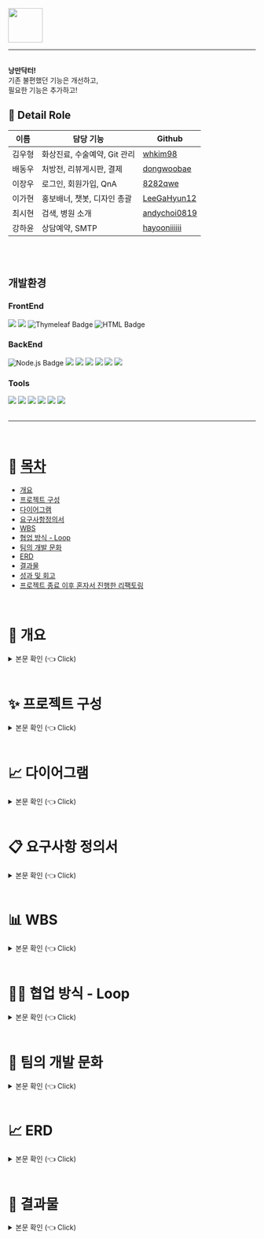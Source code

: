 <img src="https://github.com/6BitCampers/Nangman_Doctor/assets/86636344/2c29fdd9-7493-4c20-9866-af0f4a72410f" width="70">

<hr>
<br>
<b>낭만닥터!</b><br>
기존 불편했던 기능은 개선하고, <br>
필요한 기능은 추가하고!

## 📃 Detail Role <a name = "role"></a>
이름|담당 기능|Github
---|---|---
김우형|화상진료, 수술예약, Git 관리|[whkim98](https://github.com/whkim98)
배동우|처방전, 리뷰게시판, 결제|[dongwoobae](https://github.com/dongwoobae)
이장우|로그인, 회원가입, QnA|[8282qwe](https://github.com/8282qwe)
이가현|홍보배너, 챗봇, 디자인 총괄|[LeeGaHyun12](https://github.com/LeeGaHyun12)
최시현|검색, 병원 소개|[andychoi0819](https://github.com/andychoi0819)
강하윤|상담예약, SMTP|[hayooniiiiii](https://github.com/hayooniiiiii)
<br/>


<br>

## 개발환경
### FrontEnd
<div>
  <img src="https://img.shields.io/badge/CSS-1572B6?style=for-the-badge&logo=CSS3&logoColor=white">
  <img src="https://img.shields.io/badge/javascript-F7DF1E?style=for-the-badge&logo=javascript&logoColor=white">
  <img src="https://img.shields.io/badge/Thymeleaf-005F0F?style=for-the-badge&logo=Thymeleaf&logoColor=white" alt="Thymeleaf Badge">
  <img src="https://img.shields.io/badge/HTML-239120?style=for-the-badge&logo=html5&logoColor=white" alt="HTML Badge">
</div>

### BackEnd
<div>
  <img src="https://img.shields.io/badge/Node.js-339933?style=for-the-badge&logo=node.js&logoColor=white" alt="Node.js Badge">
  <img src="https://img.shields.io/badge/Java-007396?style=for-the-badge&logo=Java&logoColor=white"> 
  <img src="https://img.shields.io/badge/Spring Boot-6DB33F?style=for-the-badge&logo=spring boot&logoColor=white">
  <img src="https://img.shields.io/badge/mybatis-000000?style=for-the-badge&logo=java&logoColor=white">
  <img src="https://img.shields.io/badge/mysql-4479A1?style=for-the-badge&logo=mysql&logoColor=white">
  <img src="https://img.shields.io/badge/apache tomcat-F8DC75?style=for-the-badge&logo=apachetomcat&logoColor=black">
  <img src="https://img.shields.io/badge/naver cloud platform-03C75A?style=for-the-badge&logo=naver&logoColor=white">
</div>

### Tools
<div>
  <img src="https://img.shields.io/badge/jenkins-D24939?style=for-the-badge&logo=jenkins&logoColor=white">
  <img src="https://img.shields.io/badge/docker-2496ED?style=for-the-badge&logo=docker&logoColor=white">
  <img src="https://img.shields.io/badge/GitHub-181717?style=for-the-badge&logo=GitHub&logoColor=white">
  <img src="https://img.shields.io/badge/Git-F05032?style=for-the-badge&logo=Git&logoColor=white">
  <img src="https://img.shields.io/badge/intellij idea-000000?style=for-the-badge&logo=intellijidea&logoColor=white">
  <img src="https://img.shields.io/badge/vscode-007ACC?style=for-the-badge&logo=visualstudiocode&logoColor=white">
</div>

  <br>

---

 <br>

# 📝 [목차](#index) <a name = "index"></a>

- [개요](#outline)
- [프로젝트 구성](#Configuration)
- [다이어그램](#Diagram)
- [요구사항정의서](#definition)
- [WBS](#wbs)
- [협업 방식 - Loop](#Loop)
- [팀의 개발 문화](#culture)
- [ERD](#erd)
- [결과물](#outputs)
- [성과 및 회고](#retrospection)
- [프로젝트 종료 이후 혼자서 진행한 리팩토링](#update)

<br>

# 🎉 개요 <a name = "outline"></a>

<details>
   <summary> 본문 확인 (👈 Click)</summary>
<br />

<h3>성형외과 전문 통합 시스템 "낭만닥터" !!!</h3>

낭만닥터는 자신의 외모를 가꾸어 나가는 성형의 시대에 맞추어 필요한 정보를 제공하고, 강남에 위치한 모든 성형외과의 정보와 상담 예약까지 제공합니다. 비대면 진료까지 가능한 낭만 닥터의 서비스를 즐겨보세요!


</details>

<br>

# ✨ 프로젝트 구성 <a name = "Configuration"></a>

<details>
   <summary> 본문 확인 (👈 Click)</summary>
<br />

+ 로그인/회원가입
    - 모든 회원은 소셜로그인을 통해 사용 가능
    - 소셜로그인(Naver,Kakao,Google)
    - 회원가입
    - 마이페이지

<br>

+ 살까말까 게시판
    - 사용자들이 물건 구매 여부를 투표하여 합리적인 소비를 지원하는 게시판을 제공
    - 게시글 CRUD
    - 투표

<br>

+ 태그 게시판
    - 원하는 태그를 지정하여, 자신이 소비한 내용에 대해 공유하고 인증하는 커뮤니티성 게시판
    - 게시글 CRUD
    - 댓글, 대댓글 작성

<br>

+ 가계부
    - 자산관리에 체계적으로 수행하기 위한 기능
    - 가계부 기록 (영수증(OCR) API, 수기작성)
    - 가계부 상세 내역
    - 가계부 분석 보고서 (ChatGPT API, Chart API)
    - 가계부 OpenAPI 배포
      
<br>

+ 굿즈판매
    - 수익을 올리기 위해 굿즈 판매 페이지도 운영
    - 전체 상품 보기
    - 상품 상세 보기
    - 장바구니
    - 주문 목록
    - 결제 API
    - 상품관리자
      
<br>

+ 채팅
    - 돈벌레친구들 사용을 위한 설명서, 사용자들간의 소통 기능
    - 실시간 채팅 1:N
    - 챗봇
      
<br>
</details>

<br>

# 📈 다이어그램  <a name = "Diagram"></a>

<details>
   <summary> 본문 확인 (👈 Click)</summary>
<br/>

<h3>로그인 시퀀스 다이어그램</h3>
<div align="center">
 <img src="/images/login_seq.PNG" alt="login_seq">
</div>

<br>
<h3>오픈API 시퀀스 다이어그램</h3>
</br>

<div align="center">
 <img src="/images/openAPI_seq.PNG" alt="openAPI_seq">
</div>

<br>
<h3>영수증OCR 시퀀스 다이어그램</h3>
</br>

<div align="center">
 <img src="/images/OCR_seq.PNG" alt="OCR_seq">
</div>

<br>
<h3>가계부Chart 시퀀스 다이어그램</h3>
</br>

<div align="center">
 <img src="/images/chart_seq.PNG" alt="chart_seq">
</div>

<br>
<h3>가계부 시퀀스 다이어그램</h3>
</br>
<div align="center">
 <img src="/images/report_seq.PNG" alt="report_seq">
</div>

<br>
<h3>태그 게시판 시퀀스 다이어그램</h3>
</br>

<div align="center">
 <img src="/images/community_seq.PNG" alt="community_seq">
</div>

<br>
<h3>살까말까 게시판 시퀀스 다이어그램</h3>
</br>

<div align="center">
 <img src="/images/vote_seq.PNG" alt="vote_seq">
</div>

<br>
<h3>굿즈SHOP 시퀀스 다이어그램</h3>
</br>

<div align="center">
 <img src="/images/shop_seq.PNG" alt="shop_seq">
</div>

</details>

<br>

# 📋 요구사항 정의서  <a name = "definition"></a>

<details>
   <summary> 본문 확인 (👈 Click)</summary>
<br />

<div align="center">
 <img src="/images/definition_1.PNG" alt="definition_1">
</div>

<div align="center">
 <img src="/images/definition_2.PNG" alt="definition_2">
</div>

<div align="center">
 <img src="/images/definition_3.PNG" alt="definition_3">
</div>

<div align="center">
 <img src="/images/definition_4.PNG" alt="definition_4">
</div>

</details>

<br>

# 📊 WBS  <a name = "wbs"></a>

<details>
   <summary> 본문 확인 (👈 Click)</summary>
<br />

<div align="center">
 <img src="/images/wbs.png" alt="wbs">
</div>
</details>

<br>

# 🙌🏻 협업 방식 - Loop <a name = "Loop"></a>

<details>
   <summary> 본문 확인 (👈 Click)</summary>
<br />


<div align="center">
 <img src="/images/loop_1.PNG" alt="loop_1">
</div>

<div align="center">
 <img src="/images/loop_2.PNG" alt="loop_2">
</div>

<div align="center">
 <img src="/images/loop_3.PNG" alt="loop_3">
</div>

<div align="center">
 <img src="/images/loop_4.PNG" alt="loop_4">
</div>

<div align="center">
 <img src="/images/loop_5.PNG" alt="loop_5">
</div>

<div align="center">
 <img src="/images/loop_6.PNG" alt="loop_6">
</div>

저희 팀은 협업 방식으로 Loop를 사용했습니다.  

아이디어를 공유하고 해당 아이디어 대해 자신의 생각과 추가적인 아이디어를 작성하여 아이디어 보완을 했습니다.

프로젝트 선정 후 목표 우선순위 진행률과 구현할 기능을 선정하고  역할 분담을 하고 각자 맡은 기능들에 대해 백로그를 작성하면서 팀원들과 진행사항을 공유했습니다.

백로그를 통해 개발해야할 모든 기능들, 이번주에 개발해야할 기능, 개발 진행중, 개발 완료된 칸으로 옮기면서 한눈에 볼 수 있도록 진행했습니다. 

멀티캠퍼스에서 진행하는 현업자분들과  멘토링 시간을 가지고 나면, 피드백을 정리하고 이에 대한 회고하고 프로젝트에 반영했습니다.


</details>

<br>


# 🎡 팀의 개발 문화 <a name = "culture"></a>

<details>
   <summary> 본문 확인 (👈 Click)</summary>
<br />


## 멀개미 Github 규칙
<h3>1. 개발 환경 및 협업 방법:</h3>
각 개발자는 본인이 현재 작업중인 폴더 외의 코드는 확인만 가능하고 직접 수정하지 않습니다.

코드 변경이 필요한 부분을 찾았을 때, 해당 부분의 담당자에게 알려주고 직접 수정하지 않습니다.

<br>

<h3>2. 커밋 규칙:</h3>
매일 최소 1회 이상 커밋합니다.

기능이 완료되지 않은 오류 함수의 경우 주석 처리 후 커밋합니다.

<h3>3.브랜치 전략:</h3>
Main 브랜치에서는 직접적으로 개발하지 않고, 기능 개발은 'feat/내이름' 형식의 Feature 브랜치로 진행합니다.

개발이 완료되면 Feature 브랜치에서 dev 브랜치로 pull request를 생성하여 코드 리뷰를 받고 승인을 받은 후에만 dev 브랜치로 병합(merge)합니다.

dev 브랜치로 merge된 이후에는 변경된 기능을 확인하고, main 브랜치로 merge하기 전에 간단하게 테스트하여 이상이 없을 경우에만 병합합니다.

<h3>4. 브랜치 네이밍:</h3>
개발 기능은 feat/이니셜 형식의 브랜치를 생성합니다.

함수를 생성, 수정, 삭제하는 경우에는 [add], [update], [delete], [add-ing], [update-ing] 등의 태그를 사용하고, 함수명은 method1, method2 등으로 작성합니다. 필요한 경우 상세 내용까지 추가로 기재합니다.


<h3>기타:</h3>
팀 프로젝트 초반에는 스프링 파일 전체 올린 후, 어느정도 완성도가 나오면 중요한 부분만 올리기로 합니다.

초반에 스프링 파일을 전체 올리는 이유는, 매퍼파일 등을 올려야 하기 때문이고,

후반에 중요한 파일만 부분적으로 올리는 이유는, 복잡해서 코드리뷰 하기 힘든 상황을 방지하기 위함입니다.


</details>

<br>


# 📈 ERD <a name = "erd"></a>

<details>
   <summary> 본문 확인 (👈 Click)</summary>
<br />


<div align="center">
 <img src="/images/erd.PNG" alt="erd">
</div>

</details>

<br>

# 🔎 결과물  <a name = "outputs"></a>

<details>
   <summary> 본문 확인 (👈 Click)</summary>
<br />

배포한 주소입니다.

카카오와 네이버는 사업자등록증이 있어야 인원수 제한 없이 사용가능하여, 구글로 로그인해주시면 됩니다.


https://moneybug.site/moneybug/main.jsp


</details>

<br>


